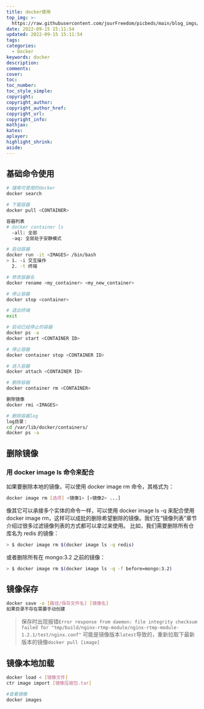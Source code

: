 ```yaml
---
title: docker使用
top_img: >-
  https://raw.githubusercontent.com/jourFreedom/picbeds/main/blog_imgs/8ea16b280878493e8b07cd4f33c4b465_9b9b8903ca754025ae8507dbb805525a_thumb.jpg
date: 2022-09-15 15:11:54
updated: 2022-09-15 15:11:54
tags:
categories: 
  - Docker
keywords: docker
description:
comments:
cover:
toc:
toc_number:
toc_style_simple:
copyright:
copyright_author:
copyright_author_href:
copyright_url:
copyright_info:
mathjax:
katex:
aplayer:
highlight_shrink:
aside:
---
```


## 基础命令使用

```bash
# 搜索可使用的docker
docker search

# 下载容器
docker pull <CONTAINER>

容器列表
# docker container ls
  -all: 全部
  -aq: 全部处于安静模式 

# 启动容器
docker run -it <IMAGES> /bin/bash
> 1. -i 交互操作
  2. -t 终端

# 修改容器名
docker rename <my_container> <my_new_container>

# 停止容器
docker stop <container>

# 退出终端
exit

# 启动已经停止的容器
docker ps -a
docker start <CONTAINER ID>

# 停止容器
docker container stop <CONTAINER ID>

# 进入容器
docker attach <CONTAINER ID>

# 删除容器
docker container rm <CONTAINER>

删除镜像
docker rmi <IMAGES>

# 删除容器log
log目录： 
cd /var/lib/docker/containers/
docker ps -a

```

## 删除镜像

### 用 docker image ls 命令来配合

如果要删除本地的镜像，可以使用 docker image rm 命令，其格式为：

```bash
docker image rm [选项] <镜像1> [<镜像2> ...]
```

像其它可以承接多个实体的命令一样，可以使用 docker image ls -q 来配合使用 docker image rm，这样可以成批的删除希望删除的镜像。我们在“镜像列表”章节介绍过很多过滤镜像列表的方式都可以拿过来使用。
比如，我们需要删除所有仓库名为 redis 的镜像：

```bash
> $ docker image rm $(docker image ls -q redis)
```

或者删除所有在 mongo:3.2 之前的镜像：

```bash
> $ docker image rm $(docker image ls -q -f before=mongo:3.2)
```

## 镜像保存

```bash
docker save -o [路径/保存文件名] [镜像名]
如果目录不存在需要手动创建
```

> 保存时出现报错`Error response from daemon: file integrity checksum failed for "tmp/build/nginx-rtmp-module/nginx-rtmp-module-1.2.1/test/nginx.conf"`
> 可能是镜像版本`latest`导致的，重新拉取下最新版本的镜像`docker pull [image]`

## 镜像本地加载

```bash
docker load < [镜像文件]
ctr image import [镜像压缩包.tar]

#查看镜像
docker images
```
